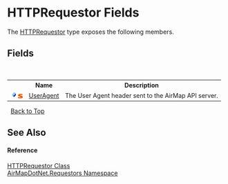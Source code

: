 # HTTPRequestor Fields
 

The <a href="T_AirMapDotNet_Requestors_HTTPRequestor">HTTPRequestor</a> type exposes the following members.


## Fields
&nbsp;<table><tr><th></th><th>Name</th><th>Description</th></tr><tr><td>![Public field](media/pubfield.gif "Public field")![Static member](media/static.gif "Static member")</td><td><a href="F_AirMapDotNet_Requestors_HTTPRequestor_UserAgent">UserAgent</a></td><td>
The User Agent header sent to the AirMap API server.</td></tr></table>&nbsp;
<a href="#httprequestor-fields">Back to Top</a>

## See Also


#### Reference
<a href="T_AirMapDotNet_Requestors_HTTPRequestor">HTTPRequestor Class</a><br /><a href="N_AirMapDotNet_Requestors">AirMapDotNet.Requestors Namespace</a><br />